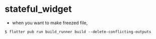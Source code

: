 # stateful_widget

- when you want to make freezed file,

```
$ flutter pub run build_runner build --delete-conflicting-outputs
```
